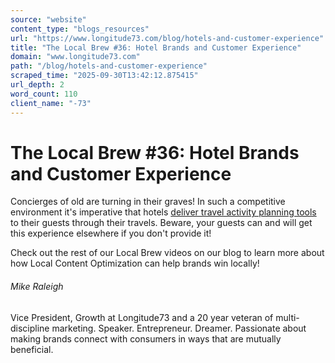```yaml
---
source: "website"
content_type: "blogs_resources"
url: "https://www.longitude73.com/blog/hotels-and-customer-experience"
title: "The Local Brew #36: Hotel Brands and Customer Experience"
domain: "www.longitude73.com"
path: "/blog/hotels-and-customer-experience"
scraped_time: "2025-09-30T13:42:12.875415"
url_depth: 2
word_count: 110
client_name: "-73"
---
```


# The Local Brew #36: Hotel Brands and Customer Experience

Concierges of old are turning in their graves! In such a competitive environment it's imperative that hotels [deliver travel activity planning tools](/blog/the-local-brew-62-lexetravel-helping-hotels-express-their-local-insider-knowledge) to their guests through their travels. Beware, your guests can and will get this experience elsewhere if you don't provide it!  

Check out the rest of our Local Brew videos on our blog to learn more about how Local Content Optimization can help brands win locally!  

###### Mike Raleigh

Vice President, Growth at Longitude73 and a 20 year veteran of multi-discipline marketing. Speaker. Entrepreneur. Dreamer. Passionate about making brands connect with consumers in ways that are mutually beneficial.